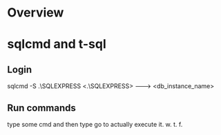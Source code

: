 # Overview

# sqlcmd and t-sql
## Login
sqlcmd -S .\SQLEXPRESS
<.\SQLEXPRESS> ---> <host>\<db_instance_name>

## Run commands
type some cmd and then type go to actually execute it.  w. t. f. 
